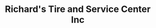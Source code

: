 ---
title: "Richard's Tire and Service Center Inc"
url: /siloam-springs/richards-tire-and-service-center-inc/
shop: car repair
---